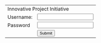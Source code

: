 <!DOCTYPE html PUBLIC "-//W3C//DTD XHTML 1.0 Transitional//EN" "http://www.w3.org/TR/xhtml1/DTD/xhtml1-transitional.dtd">
<html xmlns="http://www.w3.org/1999/xhtml">
<head>
<meta http-equiv="Content-Type" content="text/html; charset=utf-8" />
<title>Login Form</title>
</head>
 
<body>
<form id="form1" name="form1" method="post" action="login2a.php">
	<table width="510" border="0" align="center">
		<tr>
			<td colspan="2">Innovative Project Initiative</td>
		</tr>
		<tr>
			<td>Username:</td>
			<td><input type="text" name="username" id="username" /></td>
		</tr>
		<tr>
			<td>Password</td>
			<td><input type="password" name="password" id="password" /></td>
		</tr>
		<tr>
			<td>&nbsp;</td>
			<td><input type="submit" name="button" id="button" value="Submit" /></td>
		</tr>
	</table>
</form>
